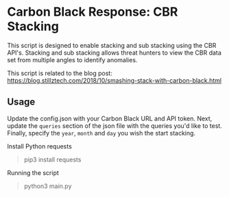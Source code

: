 # Carbon Black Response: CBR Stacking
This script is designed to enable stacking and sub stacking using the CBR API's.
Stacking and sub stacking allows threat hunters to view the CBR data set from multiple angles to identify anomalies. 

This script is related to the blog post: https://blog.stillztech.com/2018/10/smashing-stack-with-carbon-black.html

## Usage
Update the config.json with your Carbon Black URL and API token.
Next, update the `queries` section of the json file with the queries you'd like to test. 
Finally, specify the `year`, `month` and `day` you wish the start stacking. 

Install Python requests
> pip3 install requests 

Running the script
> python3 main.py

